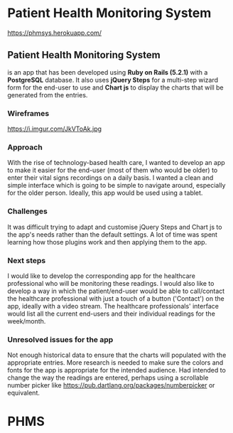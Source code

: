 # Patient Health Monitoring System

https://phmsys.herokuapp.com/

## Patient Health Monitoring System 
is an app that has been developed using **Ruby on Rails (5.2.1)** with a **PostgreSQL** database. It also uses **jQuery Steps** for a multi-step wizard form for the end-user to use and **Chart js** to display the charts that will be generated from the entries.

### Wireframes
https://i.imgur.com/JkVToAk.jpg

### Approach
With the rise of technology-based health care, I wanted to develop an app to make it easier for the end-user (most of them who would be older) to enter their vital signs recordings on a daily basis. I wanted a clean and simple interface which is going to be simple to navigate around, especially for the older person. Ideally, this app would be used using a tablet. 

### Challenges
It was difficult trying to adapt and customise jQuery Steps and Chart js to the app's needs rather than the default settings. A lot of time was spent learning how those plugins work and then applying them to the app. 

### Next steps
I would like to develop the corresponding app for the healthcare professional who will be monitoring these readings. I would also like to develop a way in which the patient/end-user would be able to call/contact the healthcare professional with just a touch of a button ('Contact') on the app, ideally with a video stream. The healthcare professionals' interface would list all the current end-users and their individual readings for the week/month. 

### Unresolved issues for the app
Not enough historical data to ensure that the charts will populated with the appropriate entries. 
More research is needed to make sure the colors and fonts for the app is appropriate for the intended audience. 
Had intended to change the way the readings are entered, perhaps using a scrollable number picker like https://pub.dartlang.org/packages/numberpicker or equivalent. 

# PHMS
